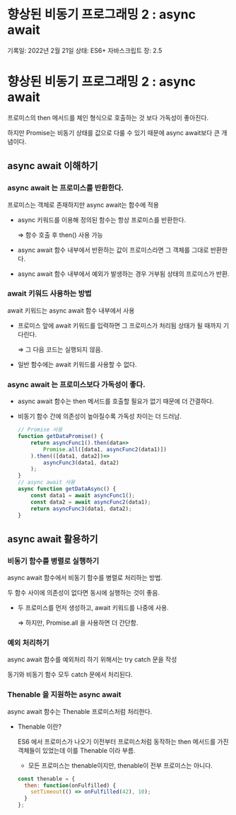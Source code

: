 # 향상된 비동기 프로그래밍 2 : async await

기록일: 2022년 2월 21일
상태: ES6+ 자바스크립트
장: 2.5

# 향상된 비동기 프로그래밍 2 : async await

프로미스의 then 메서드를 체인 형식으로 호출하는 것 보다 가독성이 좋아진다.

하지만 Promise는 비동기 상태를 값으로 다룰 수 있기 때문에 async await보다 큰 개념이다.

## async await 이해하기

### async await 는 프로미스를 반환한다.

프로미스는 객체로 존재하지만 async await는 함수에 적용

- async 키워드를 이용해 정의된 함수는 항상 프로미스를 반환한다.
    
    ⇒ 함수 호출 후 then() 사용 가능
    
- async await 함수 내부에서 반환하는 값이 프로미스라면 그 객체를 그대로 반환한다.
- async await 함수 내부에서 예외가 발생하는 경우 거부됨 상태의 프로미스가 반환.

### await 키워드 사용하는 방법

await 키워드는 async await 함수 내부에서 사용

- 프로미스 앞에 await 키워드를 입력하면 그 프로미스가 처리됨 상태가 될 때까지 기다린다.
    
    ⇒ 그 다음 코드는 실행되지 않음.
    
- 일반 함수에는 await 키워드를 사용할 수 없다.

### async await 는 프로미스보다 가독성이 좋다.

- async await 함수는 then 메서드를 호출할 필요가 없기 때문에 더 간결하다.
- 비동기 함수 간에 의존성이 높아질수록 가독성 차이는 더 드러남.
    
    ```jsx
    // Promise 사용
    function getDataPromise() {
    	return asyncFunc1().then(data=>
    		Promise.all([data1, asyncFunc2(data1)])
    	).then(([data1, data2])=>
    		asyncFunc3(data1, data2)
    	);
    }
    // async await 사용
    async function getDataAsync() {
    	const data1 = await asyncFunc1();
    	const data2 = await asyncFunc2(data1);
    	return asyncFunc3(data1, data2);
    }
    ```
    

## async await 활용하기

### 비동기 함수를 병렬로 실행하기

async await 함수에서 비동기 함수를 병렬로 처리하는 방법. 

두 함수 사이에 의존성이 없다면 동시에 실행하는 것이 좋음.

- 두 프로미스를 먼저 생성하고, await 키워드를 나중에 사용.
    
    ⇒ 하지만, Promise.all 을 사용하면 더 간단함.
    

### 예외 처리하기

async await 함수를 예외처리 하기 위해서는 try catch 문을 작성

동기와 비동기 함수 모두 catch 문에서 처리된다.

### Thenable 을 지원하는 async await

async await 함수는 Thenable 프로미스처럼 처리한다.

- Thenable 이란?
    
    ES6 에서 프로미스가 나오기 이전부터 프로미스처럼 동작하는 then 메서드를 가진 객체들이 있었는데 이를 Thenable 이라 부름.
    
    - 모든 프로미스는 thenable이지만, thenable이 전부 프로미스는 아니다.
    
    ```jsx
    const thenable = {
      then: function(onFulfilled) {
        setTimeout(() => onFulfilled(42), 10);
      }
    };
    ```